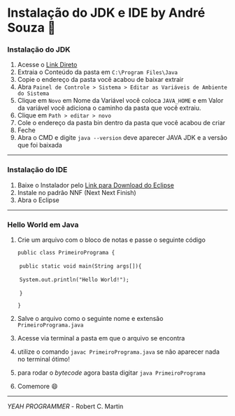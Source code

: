 # Instalação do JDK e IDE by André Souza :space_invader:



### Instalação do JDK

1. Acesse o [Link Direto](https://cdn.azul.com/zulu/bin/zulu11.56.19-ca-jdk11.0.15-win_x64.zip)
2. Extraia o Conteúdo da pasta em `C:\Program Files\Java`
3. Copie o endereço da pasta você acabou de baixar extrair
4. Abra `Painel de Controle > Sistema > Editar as Variáveis de Ambiente do Sistema`
5. Clique em `Novo`  em Nome da Variável você coloca `JAVA_HOME` e em Valor da variável você adiciona o caminho da pasta que você extraiu.
6. Clique em `Path > editar > novo` 
7. Cole o endereço da pasta bin dentro da pasta que você acabou de criar
8. Feche 
9. Abra o CMD  e digite `java --version` deve aparecer JAVA JDK e a versão que foi baixada

<hr>

### Instalação do IDE

1. Baixe o Instalador pelo [Link para Download do Eclipse](https://www.eclipse.org/downloads/)
2. Instale no padrão NNF (Next Next Finish)
3. Abra o Eclipse

<hr>



### Hello World em Java

1. Crie um arquivo com o bloco de notas e passe o seguinte código

   `public class PrimeiroPrograma {`

   ​	`public static void main(String args[]){`

   ​		`System.out.println("Hello World!");`

   ​	`}`

   `}`

2. Salve o  arquivo como o seguinte nome e extensão `PrimeiroPrograma.java`

3. Acesse via terminal a pasta em que o arquivo se encontra

4. utilize o comando `javac PrimeiroPrograma.java` se não aparecer nada no terminal ótimo!

5. para rodar o *bytecode* agora basta digitar `java PrimeiroPrograma`

6. Comemore :smile: 

<hr>

*YEAH PROGRAMMER* - Robert C. Martin
